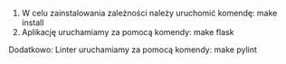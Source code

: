 1. W celu zainstalowania zależności należy uruchomić komendę: make install
2. Aplikację uruchamiamy za pomocą komendy: make flask

Dodatkowo: Linter uruchamiamy za pomocą komendy: make pylint